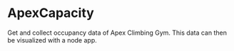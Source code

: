 # ApexCapacity

Get and collect occupancy data of Apex Climbing Gym. This data can then be visualized with a node app.
